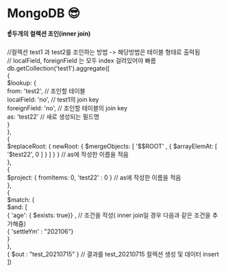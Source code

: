 # MongoDB 😎
<h4>☝두개의 컬렉션 조인(inner join)</h4>
<p>
//컬렉션 test1 과 test2를 조인하는 방법 -> 해당방법은 테이블 형태로 출력됨<br/>
// localField, foreignField 는 모두 index 걸려있어야 빠름<br/>
db.getCollection('test1').aggregate([ <br/>
    { <br/>
        $lookup: { <br/>
            from:               'test2',      // 조인할 테이블<br/>
            localField:     'no',           // test1의 join key <br/>
            foreignField: 'no',          // 조인할 테이블의  join key <br/>
            as:                     'test22'   // 새로 생성되는 필드명<br/>
        } <br/>
    },<br/>
    {<br/>
      $replaceRoot: { newRoot: { $mergeObjects: [ '$$ROOT' , { $arrayElemAt: [ '$test22', 0 ] } ] } }           // as에 작성한 이름을 적음<br/>
    },<br/>
    { <br/>
	  $project: { fromItems: 0, 'test22' : 0 }        // as에 작성한 이름을 적음<br/>
    },<br/>
    {<br/>
        $match: {<br/>
		$and: [<br/>
		                { 'age': { $exists: true}} ,          // 조건을 작성( inner join일 경우 다음과 같은 조건을 추가해줌)       <br/>       
		                { 'settleYm' : "202106"}<br/>
        }<br/>
    },<br/>
    { $out : "test_20210715" }			            // 결과를 test_20210715 컬렉션 생성 및 데이터 insert<br/>
])<br/>
</p>
